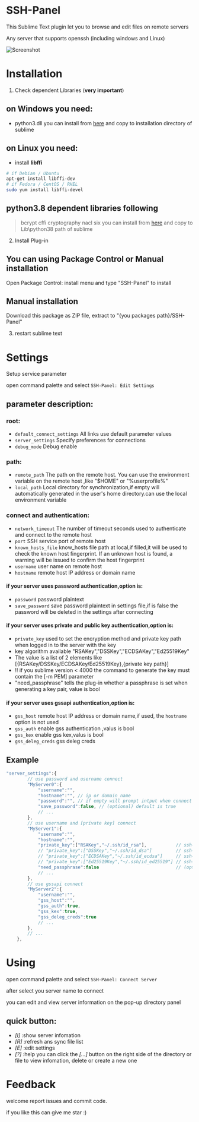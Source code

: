 SSH-Panel
=========

This Sublime Text plugin let you to browse and edit files on remote servers

Any server that supports openssh (including windows and Linux)

![Screenshot](https://)
# Installation

1. Check dependent Libraries (**very important**)
## on Windows you need:
* python3.dll
you can install from [here](https://github.com/Haiquan-27/SSH-Panel-doc-annex) and copy to installation directory of sublime

## on Linux you need:
* install **libffi**
```bash
# if Debian / Ubuntu
apt-get install libffi-dev
# if Fedora / CentOS / RHEL
sudo yum install libffi-devel
```

## python3.8 dependent libraries following
> bcrypt
> cffi
> cryptography
> nacl
> six
you can install from [here](https://github.com/Haiquan-27/SSH-Panel-doc-annex) and copy to Lib\python38 path of sublime

2. Install Plug-in
## You can using Package Control or Manual installation
Open Package Control: install menu and type "SSH-Panel" to install

## Manual installation
Download this package as ZIP file, extract to "{you packages path}/SSH-Panel"

3. restart sublime text


# Settings

Setup service parameter

open command palette and select `SSH-Panel: Edit Settings`

## parameter description:

### root:
* `default_connect_settings` All links use default parameter values
* `server_settings` Specify preferences for connections
* `debug_mode` Debug enable
### path:
* `remote_path` The path on the remote host. You can use the environment variable on the remote host ,like "$HOME" or "%userprofile%"
* `local_path` Local directory for synchronization,if empty will automatically generated in the user's home directory.can use the local environment variable
### connect and authentication:
* `network_timeout` The number of timeout seconds used to authenticate and connect to the remote host
* `port` SSH service port of remote host
* `known_hosts_file` know_hosts file path at local,if filled,it will be used to check the known host fingerprint. If an unknown host is found, a warning will be issued to confirm the host fingerprint
* `username` user name on remote host
* `hostname` remote host IP address or domain name
#### if your server uses password authentication,option is:
* `password` password plaintext
* `save_password` save password plaintext in settings file,if is false the password will be deleted in the settings after connecting
#### if your server uses private and public key authentication,option is:
* `private_key` used to set the encryption method and private key path when logged in to the server with the key
* key algorithm available "RSAKey","DSSKey","ECDSAKey","Ed25519Key"
* The value is a list of 2 elements like [{RSAKey/DSSKey/ECDSAKey/Ed25519Key},{private key path}]
* !! if you sublime version < 4000 the command to generate the key must contain the [-m PEM] parameter
* "need_passphrase" tells the plug-in whether a passphrase is set when generating a key pair, value is bool
#### if your server uses gssapi authentication,option is:
* `gss_host` remote host IP address or domain name,if used, the `hostname` option is not used
* `gss_auth` enable gss authentication ,valus is bool
* `gss_kex` enable gss kex,valus is bool
* `gss_deleg_creds` gss deleg creds

## Example
```js
"server_settings":{
		// use password and username connect
		"MyServer0":{
			"username":"",
			"hostname":"", // ip or domain name
			"password":"", // if empty will prompt intput when connect
			"save_password":false, // (optional) default is true
			// ...
		},
		// use username and [private key] connect
		"MyServer1":{
			"username":"",
			"hostname":"",
			"private_key":["RSAKey","~/.ssh/id_rsa"],			// ssh-keygen -t rsa [-m PEM]
			// "private_key":["DSSKey","~/.ssh/id_dsa"]			// ssh-keygen -t dsa [-m PEM]
			// "private_key":["ECDSAKey","~/.ssh/id_ecdsa"]		// ssh-keygen -t ecdsa [-m PEM]
			// "private_key":["Ed25519Key","~/.ssh/id_ed25519"] // ssh-keygen -t ed25519 [-m PEM]
			"need_passphrase":false								// (optional) default is false, if is true will prompt intput when connect
			// ...
		},
		// use gssapi connect
		"MyServer2":{
			"username":"",
			"gss_host":"",
			"gss_auth":true,
			"gss_kex":true,
			"gss_deleg_creds":true
			// ...
		},
		// ...
	},
```

# Using
open command palette and select `SSH-Panel: Connect Server`

after select you server name to connect

you can edit and view server information on the pop-up directory panel

## quick button:
* *[I]* :show server infomation
* *[R]* :refresh ans sync file list
* *[E]* :edit settings
* *[?]* :help
you can click the *[...]* button on the right side of the directory or file to view infomation, delete or create a new one

# Feedback
welcome report issues and commit code.

if you like this can give me star :)
